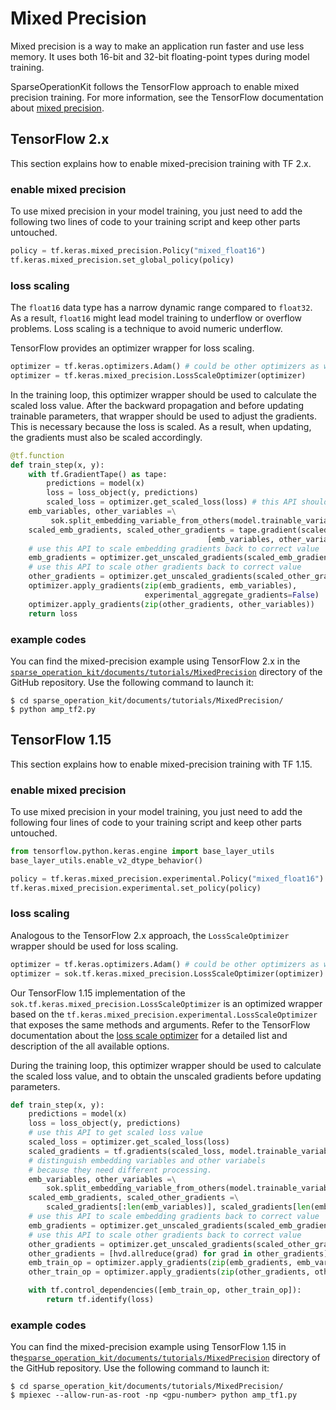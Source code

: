 # Mixed Precision #
Mixed precision is a way to make an application run faster and use less memory. It uses both 16-bit and 32-bit floating-point types during model training.

SparseOperationKit follows the TensorFlow approach to enable mixed precision training. For more information, see the TensorFlow documentation about [mixed precision](https://tensorflow.google.cn/guide/mixed_precision?hl=en).

## TensorFlow 2.x ##
This section explains how to enable mixed-precision training with TF 2.x.

### enable mixed precision ###
To use mixed precision in your model training, you just need to add the following two lines of code to your training script and keep other parts untouched.
```python
policy = tf.keras.mixed_precision.Policy("mixed_float16")
tf.keras.mixed_precision.set_global_policy(policy)
```

### loss scaling ###
The `float16` data type has a narrow dynamic range compared to `float32`. As a result, `float16` might lead model training to underflow or overflow problems. Loss scaling is a technique to avoid numeric underflow. 

TensorFlow provides an optimizer wrapper for loss scaling. 
```python
optimizer = tf.keras.optimizers.Adam() # could be other optimizers as well
optimizer = tf.keras.mixed_precision.LossScaleOptimizer(optimizer)
```

In the training loop, this optimizer wrapper should be used to calculate the scaled loss value. After the backward propagation and before updating trainable parameters, that wrapper should be used to adjust the gradients. This is necessary because the loss is scaled. As a result, when updating, the gradients must also be scaled accordingly.
```python
@tf.function
def train_step(x, y):
    with tf.GradientTape() as tape:
        predictions = model(x)
        loss = loss_object(y, predictions)
        scaled_loss = optimizer.get_scaled_loss(loss) # this API should be called to get scaled loss
    emb_variables, other_variables =\
         sok.split_embedding_variable_from_others(model.trainable_variables)
    scaled_emb_gradients, scaled_other_gradients = tape.gradient(scaled_loss, 
                                            [emb_variables, other_variables])
    # use this API to scale embedding gradients back to correct value
    emb_gradients = optimizer.get_unscaled_gradients(scaled_emb_gradients) 
    # use this API to scale other gradients back to correct value
    other_gradients = optimizer.get_unscaled_gradients(scaled_other_gradients) 
    optimizer.apply_gradients(zip(emb_gradients, emb_variables),
                              experimental_aggregate_gradients=False)
    optimizer.apply_gradients(zip(other_gradients, other_variables))
    return loss
```

### example codes ###
You can find the mixed-precision example using TensorFlow 2.x in the  [`sparse_operation_kit/documents/tutorials/MixedPrecision`](https://github.com/NVIDIA/HugeCTR/tree/master/sparse_operation_kit/documents/tutorials/MixedPrecision) directory of the GitHub repository. Use the following command to launch it:
```shell
$ cd sparse_operation_kit/documents/tutorials/MixedPrecision/
$ python amp_tf2.py
```


## TensorFlow 1.15 ##
This section explains how to enable mixed-precision training with TF 1.15.

### enable mixed precision ###
To use mixed precision in your model training, you just need to add the following four lines of code to your training script and keep other parts untouched.
```python
from tensorflow.python.keras.engine import base_layer_utils
base_layer_utils.enable_v2_dtype_behavior()

policy = tf.keras.mixed_precision.experimental.Policy("mixed_float16")
tf.keras.mixed_precision.experimental.set_policy(policy)
```

### loss scaling ###
Analogous to the TensorFlow 2.x approach, the `LossScaleOptimizer` wrapper should be used for loss scaling.
```python
optimizer = tf.keras.optimizers.Adam() # could be other optimizers as well
optimizer = sok.tf.keras.mixed_precision.LossScaleOptimizer(optimizer)
```
Our TensorFlow 1.15 implementation of the `sok.tf.keras.mixed_precision.LossScaleOptimizer` is an optimized wrapper based on the `tf.keras.mixed_precision.experimental.LossScaleOptimizer` that exposes the same methods and arguments. Refer to the TensorFlow documentation about the [loss scale optimizer](https://tensorflow.google.cn/versions/r1.15/api_docs/python/tf/keras/mixed_precision/experimental/LossScaleOptimizer) for a detailed list and description of the all available options.

During the training loop, this optimizer wrapper should be used to calculate the scaled loss value, and to obtain the unscaled gradients before updating parameters.
```python
def train_step(x, y):
    predictions = model(x)
    loss = loss_object(y, predictions)
    # use this API to get scaled loss value
    scaled_loss = optimizer.get_scaled_loss(loss)
    scaled_gradients = tf.gradients(scaled_loss, model.trainable_variables)
    # distinguish embedding variables and other variabels
    # because they need different processing.
    emb_variables, other_variables =\
        sok.split_embedding_variable_from_others(model.trainable_variables)
    scaled_emb_gradients, scaled_other_gradients =\
        scaled_gradients[:len(emb_variables)], scaled_gradients[len(emb_variables):]
    # use this API to scale embedding gradients back to correct value
    emb_gradients = optimizer.get_unscaled_gradients(scaled_emb_gradients)
    # use this API to scale other gradients back to correct value
    other_gradients = optimizer.get_unscaled_gradients(scaled_other_gradients)
    other_gradients = [hvd.allreduce(grad) for grad in other_gradients]
    emb_train_op = optimizer.apply_gradients(zip(emb_gradients, emb_variables))
    other_train_op = optimizer.apply_gradients(zip(other_gradients, other_variables))

    with tf.control_dependencies([emb_train_op, other_train_op]):
        return tf.identify(loss)
```

### example codes ###
You can find the mixed-precision example using TensorFlow 1.15 in the[`sparse_operation_kit/documents/tutorials/MixedPrecision`](https://github.com/NVIDIA/HugeCTR/tree/master/sparse_operation_kit/documents/tutorials/MixedPrecision) directory of the GitHub repository. Use the following command to launch it:
```shell
$ cd sparse_operation_kit/documents/tutorials/MixedPrecision/
$ mpiexec --allow-run-as-root -np <gpu-number> python amp_tf1.py
```